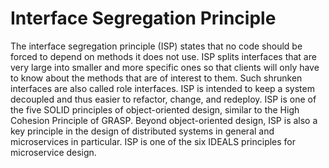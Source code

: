 # Interface Segregation Principle

The interface segregation principle (ISP) states that no code should be forced to depend on methods it does not use.
ISP splits interfaces that are very large into smaller and more specific ones so that clients will only have to know 
about the methods that are of interest to them. Such shrunken interfaces are also called role interfaces.
ISP is intended to keep a system decoupled and thus easier to refactor, change, and redeploy. 
ISP is one of the five SOLID principles of object-oriented design, similar to the High Cohesion Principle of GRASP.
Beyond object-oriented design, ISP is also a key principle in the design of distributed systems in general and microservices in particular. 
ISP is one of the six IDEALS principles for microservice design.